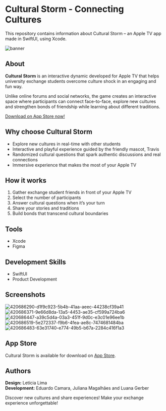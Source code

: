 # Cultural Storm - Connecting Cultures
This repository contains information about Cultural Storm – an Apple TV app made in SwiftUI, using Xcode.<br>

![banner](https://github.com/user-attachments/assets/e45e2314-a59e-4730-9d38-a5e3972315a3)


## About
**Cultural Storm** is an interactive dynamic developed for Apple TV that helps university exchange students overcome culture shock in an engaging and fun way. 

Unlike online forums and social networks, the game creates an interactive space where participants can connect face-to-face, explore new cultures and strengthen bonds of friendship while learning about different traditions.

<a href="https://apps.apple.com/br/app/cultural-storm/id6743093618?l=en-GB">Download on App Store now!</a>

## Why choose Cultural Storm
- Explore new cultures in real-time with other students
- Interactive and playful experience guided by the friendly mascot, Travis
- Randomized cultural questions that spark authentic discussions and real connections
- Immersive experience that makes the most of your Apple TV

## How it works
1. Gather exchange student friends in front of your Apple TV
2. Select the number of participants
3. Answer cultural questions when it’s your turn
4. Share your stories and traditions
5. Build bonds that transcend cultural boundaries

## Tools
- Xcode
- Figma

## Development Skills
- SwiftUI
- Product Development

## Screenshots

![420686290-d1f9c923-5b4b-41aa-aeec-44238cf39a41](https://github.com/user-attachments/assets/03f653fb-0cb9-4dea-a653-e13bb415721b)
![420686371-9e66d8da-13a5-4453-ae35-cf599a724ba6](https://github.com/user-attachments/assets/4c370172-8d44-45b3-aab2-70c1c75f9fbb)
![420686447-a39c5d4a-03a3-451f-9d0c-e3c01e96ee1b](https://github.com/user-attachments/assets/dc4165e4-3740-43b9-b627-fe3aa77bbc20)
![420686519-5e272337-f9b6-4fea-ae8c-7474681484ba](https://github.com/user-attachments/assets/fb276623-5bdf-47e6-8930-e68ef80264c2)
![420686483-63e31740-e774-49b5-b67a-2284c416f1a3](https://github.com/user-attachments/assets/6736390d-8ca0-4cb3-a96f-38536ef41e88)


## App Store
Cultural Storm is available for download on <a href="https://apps.apple.com/br/app/cultural-storm/id6743093618?l=en-GB">App Store</a>.

## Authors  
**Design:** Letícia Lima<br>
**Development:** Eduardo Camara, Juliana Magalhães and Luana Gerber 


Discover new cultures and share experiences!
Make your exchange experience unforgettable!
